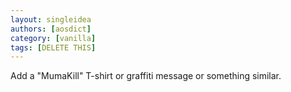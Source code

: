 ```yaml
---
layout: singleidea
authors: [aosdict]
category: [vanilla]
tags: [DELETE THIS]
---
```

Add a "MumaKill" T-shirt or graffiti message or something similar.
